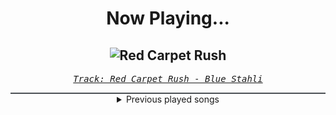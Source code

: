 <div align="center"> 
<h1>Now Playing...</h1>

![Red Carpet Rush](https://i.scdn.co/image/ab67616d00001e02d2853fc8d5e2f66927a8c4fc)
--
_<samp><a href="https://open.spotify.com/track/1lV6zB762AybLjeesVYqgN">Track: Red Carpet Rush - Blue Stahli</a></samp>_

<div style="border: 1px #4B5054 solid"></div>
<details>
  <summary>
    Previous played songs
  </summary>
  <table>
    <thead>
      <tr>
        <th>
          Artist
        </th>
        <th>
          Song
        </th>
        <th>
          Link
        </th>
      </tr>
    </thead>
    <tbody>
      <tr><td>Blue Stahli</td><td>Red Carpet Rush</td><td><a href="https://open.spotify.com/track/1lV6zB762AybLjeesVYqgN">https://open.spotify.com/track/1lV6zB762AybLjeesVYqgN</a></td></tr><tr><td>Blue Stahli</td><td>ULTRAnumb - Paul Udarov Remix</td><td><a href="https://open.spotify.com/track/4NOKedLAEhWB3NewYuyiMS">https://open.spotify.com/track/4NOKedLAEhWB3NewYuyiMS</a></td></tr><tr><td>Blue Stahli</td><td>Mystique</td><td><a href="https://open.spotify.com/track/2ZVdestl5lsVJn8eyN2cJS">https://open.spotify.com/track/2ZVdestl5lsVJn8eyN2cJS</a></td></tr><tr><td>Blue Stahli</td><td>The Perfect Heist</td><td><a href="https://open.spotify.com/track/1pyBbFSyX3rsppHb6Rxv1Y">https://open.spotify.com/track/1pyBbFSyX3rsppHb6Rxv1Y</a></td></tr><tr><td>Blue Stahli</td><td>Rumbleshaker</td><td><a href="https://open.spotify.com/track/3EbIzBApPXFQBC374sQq83">https://open.spotify.com/track/3EbIzBApPXFQBC374sQq83</a></td></tr><tr><td>Blue Stahli</td><td>Tenacity</td><td><a href="https://open.spotify.com/track/0UA9nqMha0UDUnVShdXwZh">https://open.spotify.com/track/0UA9nqMha0UDUnVShdXwZh</a></td></tr><tr><td>Blue Stahli</td><td>Rapid Fire</td><td><a href="https://open.spotify.com/track/6d42rxepdlumNHwxEQOYOJ">https://open.spotify.com/track/6d42rxepdlumNHwxEQOYOJ</a></td></tr><tr><td>Blue Stahli</td><td>Something in the Woods</td><td><a href="https://open.spotify.com/track/3WS28xHh2AKQMv66O2XaIC">https://open.spotify.com/track/3WS28xHh2AKQMv66O2XaIC</a></td></tr><tr><td>Blue Stahli</td><td>So So Bad</td><td><a href="https://open.spotify.com/track/5c3Vn73dQnsIT4j4kOrkN2">https://open.spotify.com/track/5c3Vn73dQnsIT4j4kOrkN2</a></td></tr><tr><td>Blue Stahli</td><td>Battleground</td><td><a href="https://open.spotify.com/track/1POkHr1hYCyWNk6s4RpB46">https://open.spotify.com/track/1POkHr1hYCyWNk6s4RpB46</a></td></tr><tr><td>Blue Stahli</td><td>Burning Bridges</td><td><a href="https://open.spotify.com/track/4t4SEPDMgMNxQjO5yIBu0K">https://open.spotify.com/track/4t4SEPDMgMNxQjO5yIBu0K</a></td></tr><tr><td>Blue Stahli</td><td>Jet Set</td><td><a href="https://open.spotify.com/track/5rGUuidTr5XiHQini3vV8b">https://open.spotify.com/track/5rGUuidTr5XiHQini3vV8b</a></td></tr><tr><td>Blue Stahli</td><td>Ready for Battle</td><td><a href="https://open.spotify.com/track/7AK8mdl5b4Czm74EuUMiap">https://open.spotify.com/track/7AK8mdl5b4Czm74EuUMiap</a></td></tr><tr><td>Blue Stahli</td><td>Railgun</td><td><a href="https://open.spotify.com/track/2D6PWPuJJhzs27wMqK1z1x">https://open.spotify.com/track/2D6PWPuJJhzs27wMqK1z1x</a></td></tr><tr><td>Blue Stahli</td><td>Glitterati</td><td><a href="https://open.spotify.com/track/7AVpmidLjVlokO4jVY8QKz">https://open.spotify.com/track/7AVpmidLjVlokO4jVY8QKz</a></td></tr><tr><td>Blue Stahli</td><td>Chaser</td><td><a href="https://open.spotify.com/track/6Ohd5OMeI8YZuO3MzUAXxi">https://open.spotify.com/track/6Ohd5OMeI8YZuO3MzUAXxi</a></td></tr><tr><td>Blue Stahli</td><td>Armageddon - Entropy Zero Remix</td><td><a href="https://open.spotify.com/track/5WqvGAucfy6DpXk7zzfs3R">https://open.spotify.com/track/5WqvGAucfy6DpXk7zzfs3R</a></td></tr><tr><td>Blue Stahli</td><td>East</td><td><a href="https://open.spotify.com/track/0e9UIPLxwauwnuOsUCTTK7">https://open.spotify.com/track/0e9UIPLxwauwnuOsUCTTK7</a></td></tr><tr><td>Blue Stahli</td><td>Bulletproof</td><td><a href="https://open.spotify.com/track/0iuE3uKfXCdekLII3R6Blx">https://open.spotify.com/track/0iuE3uKfXCdekLII3R6Blx</a></td></tr><tr><td>Motionless In White</td><td>Werewolf</td><td><a href="https://open.spotify.com/track/1e1rQNYCZToyBDDka1Io34">https://open.spotify.com/track/1e1rQNYCZToyBDDka1Io34</a></td></tr>
    </tbody>
  </table>
</details>

</div>
